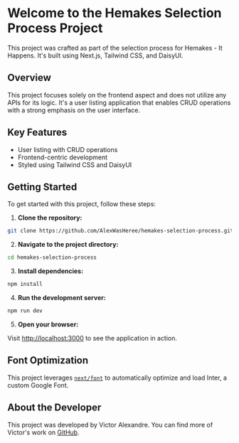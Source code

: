 # Welcome to the Hemakes Selection Process Project

This project was crafted as part of the selection process for Hemakes - It Happens. It's built using Next.js, Tailwind CSS, and DaisyUI.

## Overview

This project focuses solely on the frontend aspect and does not utilize any APIs for its logic. It's a user listing application that enables CRUD operations with a strong emphasis on the user interface.

## Key Features

- User listing with CRUD operations
- Frontend-centric development
- Styled using Tailwind CSS and DaisyUI

## Getting Started

To get started with this project, follow these steps:

1. **Clone the repository:**

```bash
git clone https://github.com/AlexWasHeree/hemakes-selection-process.git
```

2. **Navigate to the project directory:**

```bash
cd hemakes-selection-process
```

3. **Install dependencies:**

```bash
npm install
```

4. **Run the development server:**

```bash
npm run dev
```

5. **Open your browser:**

Visit [http://localhost:3000](http://localhost:3000) to see the application in action.

## Font Optimization

This project leverages [`next/font`](https://nextjs.org/docs/basic-features/font-optimization) to automatically optimize and load Inter, a custom Google Font.

## About the Developer

This project was developed by Victor Alexandre. You can find more of Victor's work on [GitHub](https://github.com/AlexWasHeree).
